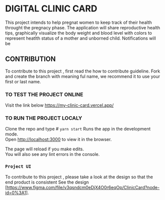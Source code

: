 # DIGITAL CLINIC CARD

This project intends to help pregnat women to keep track of their health throught the pregnacy phase. The application will share reproductive health tips, graphically visualize the body weight and blood level with colors to represent heatlth status of a mother and unborned child. Notifications will be

## CONTRIBUTION

To contribute to this project , first read the how to contribute guideline. Fork and create the branch with meaning ful name, we recommend it to use your first or last name.
### TO TEST THE PROJECT ONLINE 
Visit the link below
https://my-clinic-card.vercel.app/ 

### TO RUN THE PROJECT LOCALY

Clone the repo and type # `yarn start`
Runs the app in the development mode.\
Open [http://localhost:3000](http://localhost:3000) to view it in the browser.

The page will reload if you make edits.\
You will also see any lint errors in the console.

### `Project UI`

To contribute to this project , please take a look at the design so that the end product is consistent
See the design [https://www.figma.com/file/v3qsndcm0eDjX4O0r6eqOp/ClinicCard?node-id=0%3A1].
